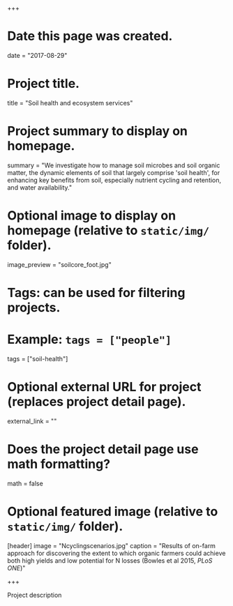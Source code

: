 +++
# Date this page was created.
date = "2017-08-29"

# Project title.
title = "Soil health and ecosystem services"

# Project summary to display on homepage.
summary = "We investigate how to manage soil microbes and soil organic matter, the dynamic elements of soil that largely comprise 'soil health', for enhancing key benefits from soil, especially nutrient cycling and retention, and water availability."

# Optional image to display on homepage (relative to `static/img/` folder).
image_preview = "soilcore_foot.jpg"

# Tags: can be used for filtering projects.
# Example: `tags = ["people"]`
tags = ["soil-health"]

# Optional external URL for project (replaces project detail page).
external_link = ""

# Does the project detail page use math formatting?
math = false

# Optional featured image (relative to `static/img/` folder).
[header]
image = "Ncyclingscenarios.jpg"
caption = "Results of on-farm approach for discovering the extent to which organic farmers could achieve both high yields and low potential for N losses (Bowles et al 2015, *PLoS ONE*)"

+++

Project description
